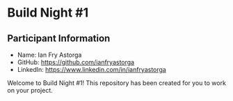 # Build Night #1

## Participant Information
- Name: Ian Fry Astorga
- GitHub: https://github.com/ianfryastorga
- LinkedIn: https://www.linkedin.com/in/ianfryastorga

Welcome to Build Night #1! This repository has been created for you to work on your project.
